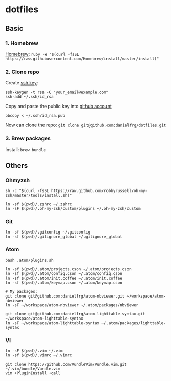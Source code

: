 # dotfiles

## Basic

### 1. Homebrew

[Homebrew](http://brew.sh/): `ruby -e "$(curl -fsSL https://raw.githubusercontent.com/Homebrew/install/master/install)"`

### 2. Clone repo

Create [ssh key](https://help.github.com/articles/generating-ssh-keys):

```
ssh-keygen -t rsa -C "your_email@example.com"
ssh-add ~/.ssh/id_rsa
```

Copy and paste the public key into [github account](https://github.com/settings/ssh)
```
pbcopy < ~/.ssh/id_rsa.pub
```

Now can clone the repo: `git clone git@github.com:danielfrg/dotfiles.git`

### 3. Brew packages

Install: `brew bundle`

## Others

### Ohmyzsh

```
sh -c "$(curl -fsSL https://raw.github.com/robbyrussell/oh-my-zsh/master/tools/install.sh)"

ln -sf $(pwd)/.zshrc ~/.zshrc
ln -sF $(pwd)/.oh-my-zsh/custom/plugins ~/.oh-my-zsh/custom
```

### Git

```
ln -sf $(pwd)/.gitconfig ~/.gitconfig
ln -sf $(pwd)/.gitignore_global ~/.gitignore_global
```

### Atom

```
bash .atom/plugins.sh

ln -sf $(pwd)/.atom/projects.cson ~/.atom/projects.cson
ln -sf $(pwd)/.atom/config.cson ~/.atom/config.cson
ln -sf $(pwd)/.atom/init.coffee ~/.atom/init.coffee
ln -sf $(pwd)/.atom/keymap.cson ~/.atom/keymap.cson

# My packages:
git clone git@github.com:danielfrg/atom-nbviewer.git ~/workspace/atom-nbviewer
ln -sF ~/workspace/atom-nbviewer ~/.atom/packages/nbviewer

git clone git@github.com:danielfrg/atom-lighttable-syntax.git ~/workspace/atom-lighttable-syntax
ln -sF ~/workspace/atom-lighttable-syntax ~/.atom/packages/lighttable-syntax
```

### VI

```
ln -sF $(pwd)/.vim ~/.vim
ln -sf $(pwd)/.vimrc ~/.vimrc

git clone https://github.com/VundleVim/Vundle.vim.git ~/.vim/bundle/Vundle.vim
vim +PluginInstall +qall
```
